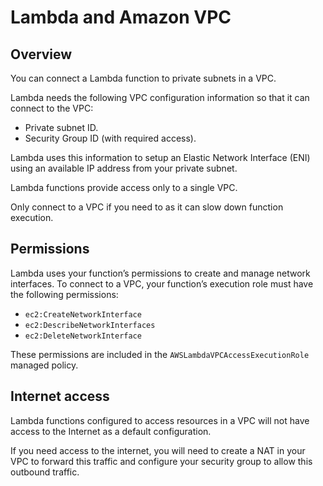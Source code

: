 # Lambda and Amazon VPC

## Overview

You can connect a Lambda function to private subnets in a VPC.

Lambda needs the following VPC configuration information so that it can connect to the VPC:
- Private subnet ID.
- Security Group ID (with required access).

Lambda uses this information to setup an Elastic Network Interface (ENI) using an available IP address from your private subnet.

Lambda functions provide access only to a single VPC.

Only connect to a VPC if you need to as it can slow down function execution.


## Permissions

Lambda uses your function’s permissions to create and manage network interfaces. To connect to a VPC, your function’s execution role must have the following permissions:
- `ec2:CreateNetworkInterface`
- `ec2:DescribeNetworkInterfaces`
- `ec2:DeleteNetworkInterface`

These permissions are included in the `AWSLambdaVPCAccessExecutionRole` managed policy.


## Internet access

Lambda functions configured to access resources in a VPC will not have access to the Internet as a default configuration.

If you need access to the internet, you will need to create a NAT in your VPC to forward this traffic and configure your security group to allow this outbound traffic.

